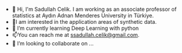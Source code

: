 - 👋 Hi, I'm Sadullah Celik. I am working as an associate professor of statistics at Aydın Adnan Menderes University in Türkiye.
- 👀I am interested in the application areas of synthetic data.
- 🌱 I’m currently learning Deep Learning with python
- 📫You can reach me at ssadullah.celik@gmail.com.
- 💞️ I’m looking to collaborate on ...
<!---
Sadullah4535/Sadullah4535 is a ✨ special ✨ repository because its `README.md` (this file) appears on your GitHub profile.
You can click the Preview link to take a look at your changes.
--->
